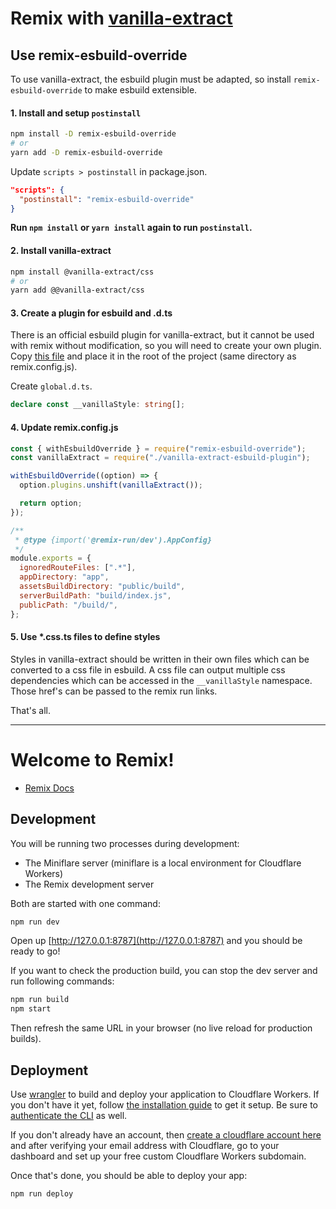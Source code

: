 # Remix with [vanilla-extract](https://vanilla-extract.style/)

## Use remix-esbuild-override

To use vanilla-extract, the esbuild plugin must be adapted, so install `remix-esbuild-override` to make esbuild extensible.

#### 1. Install and setup `postinstall`

```bash
npm install -D remix-esbuild-override
# or
yarn add -D remix-esbuild-override
```

Update `scripts > postinstall` in package.json.

```json
"scripts": {
  "postinstall": "remix-esbuild-override"
}
```

**Run `npm install` or `yarn install` again to run `postinstall`.**

#### 2. Install vanilla-extract

```bash
npm install @vanilla-extract/css
# or
yarn add @@vanilla-extract/css
```

#### 3. Create a plugin for esbuild and .d.ts

There is an official esbuild plugin for vanilla-extract, but it cannot be used with remix without modification, so you will need to create your own plugin.  
Copy [this file](https://github.com/aiji42/remix-esbuild-override/tree/main/examples/vanilla-extract/vanilla-extract-esbuild-plugin.js) and place it in the root of the project (same directory as remix.config.js).

Create `global.d.ts`.

```ts
declare const __vanillaStyle: string[];
```

#### 4. Update remix.config.js

```js
const { withEsbuildOverride } = require("remix-esbuild-override");
const vanillaExtract = require("./vanilla-extract-esbuild-plugin");

withEsbuildOverride((option) => {
  option.plugins.unshift(vanillaExtract());

  return option;
});

/**
 * @type {import('@remix-run/dev').AppConfig}
 */
module.exports = {
  ignoredRouteFiles: [".*"],
  appDirectory: "app",
  assetsBuildDirectory: "public/build",
  serverBuildPath: "build/index.js",
  publicPath: "/build/",
};
```

#### 5. Use *.css.ts files to define styles

Styles in vanilla-extract should be written in their own files which can be converted to a css file in esbuild. A css file can output multiple css dependencies which can be accessed in the `__vanillaStyle` namespace. Those href's can be passed to the remix run links.

That's all.

---

# Welcome to Remix!

- [Remix Docs](https://remix.run/docs)

## Development

You will be running two processes during development:

- The Miniflare server (miniflare is a local environment for Cloudflare Workers)
- The Remix development server

Both are started with one command:

```sh
npm run dev
```

Open up [http://127.0.0.1:8787](http://127.0.0.1:8787) and you should be ready to go!

If you want to check the production build, you can stop the dev server and run following commands:

```sh
npm run build
npm start
```

Then refresh the same URL in your browser (no live reload for production builds).

## Deployment

Use [wrangler](https://developers.cloudflare.com/workers/cli-wrangler) to build and deploy your application to Cloudflare Workers. If you don't have it yet, follow [the installation guide](https://developers.cloudflare.com/workers/cli-wrangler/install-update) to get it setup. Be sure to [authenticate the CLI](https://developers.cloudflare.com/workers/cli-wrangler/authentication) as well.

If you don't already have an account, then [create a cloudflare account here](https://dash.cloudflare.com/sign-up) and after verifying your email address with Cloudflare, go to your dashboard and set up your free custom Cloudflare Workers subdomain.

Once that's done, you should be able to deploy your app:

```sh
npm run deploy
```
